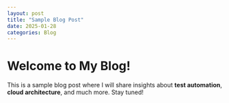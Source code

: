 ```yaml
---
layout: post
title: "Sample Blog Post"
date: 2025-01-28
categories: Blog
---
```

# Welcome to My Blog!

This is a sample blog post where I will share insights about **test automation**, **cloud architecture**, and much more. Stay tuned!
